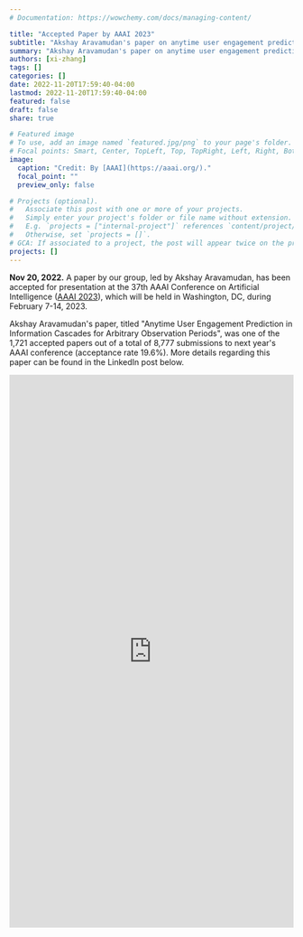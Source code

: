 ```yaml
---
# Documentation: https://wowchemy.com/docs/managing-content/

title: "Accepted Paper by AAAI 2023"
subtitle: "Akshay Aravamudan's paper on anytime user engagement prediction in social media was accepted at AAAI 2023."
summary: "Akshay Aravamudan's paper on anytime user engagement prediction in social media was accepted at AAAI 2023."
authors: [xi-zhang]
tags: []
categories: []
date: 2022-11-20T17:59:40-04:00
lastmod: 2022-11-20T17:59:40-04:00
featured: false
draft: false
share: true

# Featured image
# To use, add an image named `featured.jpg/png` to your page's folder.
# Focal points: Smart, Center, TopLeft, Top, TopRight, Left, Right, BottomLeft, Bottom, BottomRight.
image:
  caption: "Credit: By [AAAI](https://aaai.org/)."
  focal_point: ""
  preview_only: false

# Projects (optional).
#   Associate this post with one or more of your projects.
#   Simply enter your project's folder or file name without extension.
#   E.g. `projects = ["internal-project"]` references `content/project/deep-learning/index.md`.
#   Otherwise, set `projects = []`.
# GCA: If associated to a project, the post will appear twice on the project page.
projects: []
---
```


**Nov 20, 2022.** A paper by our group, led by Akshay Aravamudan, has been accepted for presentation at the 37th  AAAI Conference on Artificial Intelligence ([AAAI 2023](https://aaai.org/Conferences/AAAI-23/)), which will be held in Washington, DC, during February 7-14, 2023.

<!--more-->

Akshay Aravamudan's paper, titled "Anytime User Engagement Prediction in Information Cascades for Arbitrary Observation Periods", was one of the 1,721 accepted papers out of a total of 8,777 submissions to next year's AAAI conference (acceptance rate 19.6%). More details regarding this paper can be found in the LinkedIn post below.


<iframe src="https://www.linkedin.com/embed/feed/update/urn:li:share:7000146790440124416" allowfullscreen="" title="Embedded post" width="100%" height="979" frameborder="0"></iframe>

